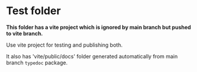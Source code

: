 # Test folder

**This folder has a vite project which is ignored by main branch but pushed to vite branch.**

Use vite project for testing and publishing both.

It also has 'vite/public/docs' folder generated automatically from main branch `typedoc` package.
